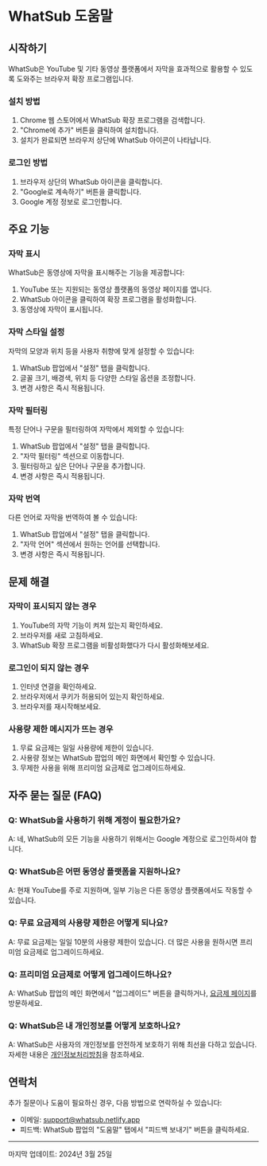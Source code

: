 # WhatSub 도움말

## 시작하기

WhatSub은 YouTube 및 기타 동영상 플랫폼에서 자막을 효과적으로 활용할 수 있도록 도와주는 브라우저 확장 프로그램입니다.

### 설치 방법

1. Chrome 웹 스토어에서 WhatSub 확장 프로그램을 검색합니다.
2. "Chrome에 추가" 버튼을 클릭하여 설치합니다.
3. 설치가 완료되면 브라우저 상단에 WhatSub 아이콘이 나타납니다.

### 로그인 방법

1. 브라우저 상단의 WhatSub 아이콘을 클릭합니다.
2. "Google로 계속하기" 버튼을 클릭합니다.
3. Google 계정 정보로 로그인합니다.

## 주요 기능

### 자막 표시

WhatSub은 동영상에 자막을 표시해주는 기능을 제공합니다:

1. YouTube 또는 지원되는 동영상 플랫폼의 동영상 페이지를 엽니다.
2. WhatSub 아이콘을 클릭하여 확장 프로그램을 활성화합니다.
3. 동영상에 자막이 표시됩니다.

### 자막 스타일 설정

자막의 모양과 위치 등을 사용자 취향에 맞게 설정할 수 있습니다:

1. WhatSub 팝업에서 "설정" 탭을 클릭합니다.
2. 글꼴 크기, 배경색, 위치 등 다양한 스타일 옵션을 조정합니다.
3. 변경 사항은 즉시 적용됩니다.

### 자막 필터링

특정 단어나 구문을 필터링하여 자막에서 제외할 수 있습니다:

1. WhatSub 팝업에서 "설정" 탭을 클릭합니다.
2. "자막 필터링" 섹션으로 이동합니다.
3. 필터링하고 싶은 단어나 구문을 추가합니다.
4. 변경 사항은 즉시 적용됩니다.

### 자막 번역

다른 언어로 자막을 번역하여 볼 수 있습니다:

1. WhatSub 팝업에서 "설정" 탭을 클릭합니다.
2. "자막 언어" 섹션에서 원하는 언어를 선택합니다.
3. 변경 사항은 즉시 적용됩니다.

## 문제 해결

### 자막이 표시되지 않는 경우

1. YouTube의 자막 기능이 켜져 있는지 확인하세요.
2. 브라우저를 새로 고침하세요.
3. WhatSub 확장 프로그램을 비활성화했다가 다시 활성화해보세요.

### 로그인이 되지 않는 경우

1. 인터넷 연결을 확인하세요.
2. 브라우저에서 쿠키가 허용되어 있는지 확인하세요.
3. 브라우저를 재시작해보세요.

### 사용량 제한 메시지가 뜨는 경우

1. 무료 요금제는 일일 사용량에 제한이 있습니다.
2. 사용량 정보는 WhatSub 팝업의 메인 화면에서 확인할 수 있습니다.
3. 무제한 사용을 위해 프리미엄 요금제로 업그레이드하세요.

## 자주 묻는 질문 (FAQ)

### Q: WhatSub을 사용하기 위해 계정이 필요한가요?
A: 네, WhatSub의 모든 기능을 사용하기 위해서는 Google 계정으로 로그인하셔야 합니다.

### Q: WhatSub은 어떤 동영상 플랫폼을 지원하나요?
A: 현재 YouTube를 주로 지원하며, 일부 기능은 다른 동영상 플랫폼에서도 작동할 수 있습니다.

### Q: 무료 요금제의 사용량 제한은 어떻게 되나요?
A: 무료 요금제는 일일 10분의 사용량 제한이 있습니다. 더 많은 사용을 원하시면 프리미엄 요금제로 업그레이드하세요.

### Q: 프리미엄 요금제로 어떻게 업그레이드하나요?
A: WhatSub 팝업의 메인 화면에서 "업그레이드" 버튼을 클릭하거나, [요금제 페이지](https://whatsub.netlify.app/pricing)를 방문하세요.

### Q: WhatSub은 내 개인정보를 어떻게 보호하나요?
A: WhatSub은 사용자의 개인정보를 안전하게 보호하기 위해 최선을 다하고 있습니다. 자세한 내용은 [개인정보처리방침](https://whatsub.netlify.app/privacy)을 참조하세요.

## 연락처

추가 질문이나 도움이 필요하신 경우, 다음 방법으로 연락하실 수 있습니다:

- 이메일: [support@whatsub.netlify.app](mailto:support@whatsub.netlify.app)
- 피드백: WhatSub 팝업의 "도움말" 탭에서 "피드백 보내기" 버튼을 클릭하세요.

---

마지막 업데이트: 2024년 3월 25일 